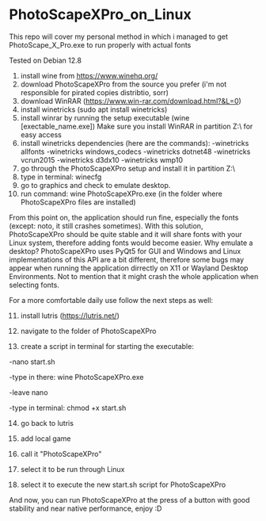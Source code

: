 # PhotoScapeXPro_on_Linux
This repo will cover my personal method in which i managed to get PhotoScape_X_Pro.exe to run properly with actual fonts

Tested on Debian 12.8

1. install wine from https://www.winehq.org/
2. download PhotoScapeXPro from the source you prefer (i'm not responsible for pirated copies distribtio, sorr)
3. download WinRAR (https://www.win-rar.com/download.html?&L=0)
4. install winetricks (sudo apt install winetricks)
5. install winrar by running the setup executable (wine [exectable_name.exe])
   Make sure you install WinRAR in partition Z:\ for easy access
6. install winetricks dependencies (here are the commands):
   -winetricks allfonts
   -winetricks windows_codecs
   -winetricks dotnet48
   -winetricks vcrun2015
   -winetricks d3dx10
   -winetricks wmp10
7. go through the PhotoScapeXPro setup and install it in partition Z:\
8. type in terminal: winecfg
9. go to graphics and check to emulate desktop.
10. run command: wine PhotoScapeXPro.exe (in the folder where PhotoScapeXPro files are installed)

From this point on, the application should run fine, especially the fonts (except: noto, it still crashes sometimes).
With this solution, PhotoScapeXPro should be quite stable and it will share fonts with your Linux system, therefore adding fonts would become easier.
Why emulate a desktop? PhotoScapeXPro uses PyQt5 for GUI and Windows and Linux implementations of this API are a bit different, therefore some bugs may appear
when running the application dirrectly on X11 or Wayland Desktop Environments. Not to mention that it might crash the whole application when selecting fonts.

For a more comfortable daily use follow the next steps as well:

11. install lutris (https://lutris.net/)

12. navigate to the folder of PhotoScapeXPro
13. create a script in terminal for starting the executable:

-nano start.sh

-type in there: wine PhotoScapeXPro.exe

-leave nano

-type in terminal: chmod +x start.sh


14. go back to lutris

15. add local game

16. call it "PhotoScapeXPro"

17. select it to be run through Linux

18. select it to execute the new start.sh script for PhotoScapeXPro

And now, you can run PhotoScapeXPro at the press of a button with good stability and near native performance, enjoy :D
